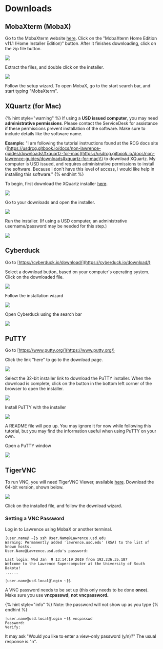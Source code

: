 # Downloads

## MobaXterm \(MobaX\)

Go to the MobaXterm website [here](https://mobaxterm.mobatek.net/download-home-edition.html). Click on the "MobaXterm Home Edition v11.1 \(Home Installer Edition\)" button.  After it finishes downloading, click on the zip file button.

![](../.gitbook/assets/mobax1.png)

Extract the files, and double click on the installer.

![](../.gitbook/assets/mobax2.png)

Follow the setup wizard.  To open MobaX, go to the start search bar, and start typing "MobaXterm".

## XQuartz \(for Mac\)

{% hint style="warning" %}
If using a **USD issued computer**, you may need **administrative permissions**.  Please contact the ServiceDesk for assistance if these permissions prevent installation of the software.  Make sure to include details like the software name.

**Example:**  "I am following the tutorial instructions found at the RCG docs site \([https://usdrcg.gitbook.io/docs/non-lawrence-guides/downloads\#xquartz-for-mac](https://usdrcg.gitbook.io/docs/non-lawrence-guides/downloads#xquartz-for-mac)\) to download XQuartz.  My computer is USD issued, and requires administrative permissions to install the software.  Because I don't have this level of access, I would like help in installing this software."
{% endhint %}

To begin, first download the XQuartz installer [here](https://www.xquartz.org/).

![](../.gitbook/assets/1.download.png)

Go to your downloads and open the installer.

![](../.gitbook/assets/2.5.png)

Run the installer. \(If using a USD computer, an administrative username/password may be needed for this step.\)

![](../.gitbook/assets/3.4.png)

## Cyberduck

Go to [https://cyberduck.io/download/](https://cyberduck.io/download/)

Select a download button, based on your computer's operating system. Click on the downloaded file.

![](../.gitbook/assets/screenshot-181.png)

Follow the installation wizard

![](../.gitbook/assets/screenshot-182.png)

Open Cyberduck using the search bar

![](../.gitbook/assets/screenshot-183.png)

## PuTTY

Go to [https://www.putty.org/](https://www.putty.org/)

Click the link "here" to go to the download page. 

![](../.gitbook/assets/puttytodownloadlink.png)

Select the 32-bit installer link to download the PuTTY installer.  When the download is complete, click on the button in the bottom left corner of the browser to open the installer.

![](../.gitbook/assets/screenshot-73%20%283%29%20%282%29%20%282%29%20%281%29.png)

Install PuTTY with the installer

![](../.gitbook/assets/screenshot-79.png)

A README file will pop up.  You may ignore it for now while following this tutorial, but you may find the information useful when using PuTTY on your own.

Open a PuTTY window

![](../.gitbook/assets/screenshot-85.png)

## TigerVNC

To run VNC, you will need TigerVNC Viewer, available [here](https://bintray.com/tigervnc/stable/tigervnc).  Download the 64-bit version, shown below.

![](../.gitbook/assets/tigervnc-download%20%282%29%20%282%29%20%282%29.png)

Click on the installed file, and follow the download wizard.

### Setting a VNC Password

Log in to Lawrence using MobaX or another terminal.

```text
[user.name@ ~]$ ssh User.Name@Lawrence.usd.edu
Warning: Permanently added 'lawrence.usd.edu' (RSA) to the list of known hosts.
User.Name@Lawrence.usd.edu's password:

Last login: Wed Jan  9 13:14:19 2019 from 192.236.35.187
Welcome to the Lawrence Supercomputer at the University of South Dakota!
......​

[user.name@usd.local@login ~]$
```

A VNC password needs to be set up \(this only needs to be done **once**\).  Make sure you use **vncpasswd**, **not** **vncpassword.**

{% hint style="info" %}
Note: the password will not show up as you type
{% endhint %}

```text
[user.name@usd.local@login ~]$ vncpasswd
Password:
Verify:
```

It may ask "Would you like to enter a view-only password \(y/n\)?"  The usual response is "n".



